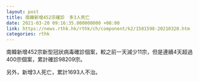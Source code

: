```yaml
---
layout: post
title: 南韓新增452宗確診　多3人死亡
date: 2021-03-20 09:16:35.000000000 +08:00
link: https://news.rthk.hk/rthk/ch/component/k2/1581598-20210320.htm
categories: rthk
---
```


南韓新增452宗新型冠狀病毒確診個案，較之前一天減少11宗，但是連續4天超過400宗個案，累計確診98209宗。

另外，新增3人死亡，累計1693人不治。
